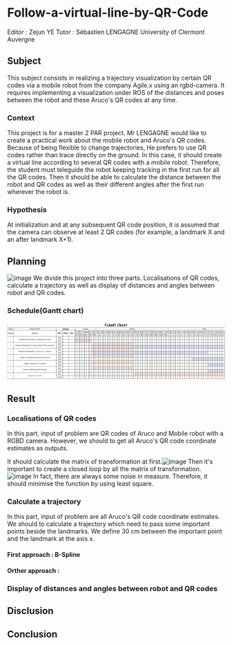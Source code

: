 # Follow-a-virtual-line-by-QR-Code
Editor : Zejun YE
Tutor : Sébastien LENGAGNE
University of Clermont Auvergne

## Subject
This subject consists in realizing a trajectory visualization by certain QR codes via a mobile robot from the company Agile.x using an rgbd-camera. It requires implementing a visualization under ROS of the distances and poses between the robot and these Aruco's QR codes at any time.

### Context
This project is for a master 2 PAR project. Mr LENGAGNE would like to create a practical work about the mobile robot and Aruco's QR codes. Because of being flexible to change trajectories, He prefers to use QR codes rather than trace directly on the ground. In this case, it should create a virtual line according to several QR codes with a mobile robot. Therefore, the student must teleguide the robot keeping tracking in the first run for all the QR codes. Then it should be able to calculate the distance between the robot and QR codes as well as their different angles after the first run wherever the robot is. 

### Hypothesis
At initialization and at any subsequent QR code position, it is assumed that the camera can observe at least 2 QR codes (for example, a landmark X and an after landmark X+1).

## Planning
![image]()
We divide this project into three parts. Localisations of QR codes, calculate a trajectory as well as display of distances and angles between robot and QR codes. 

### Schedule(Gantt chart)
![image](https://raw.githubusercontent.com/loyzjve/Suivi-de-ligne-virtuelle-par-QR-Code/main/Pictures%20for%20readme%20file/gantt.JPG?token=GHSAT0AAAAAAB5TS4RITBQYRGVYF332QRUIY6PN7MQ)

## Result
### Localisations of QR codes
In this part, input of problem are QR codes of Aruco and Mobile robot with a RGBD camera. However, we should to get all Aruco's QR code coordinate estimates as outputs.

It should calculate the matrix of transformation at first.![image]() Then it's important to create a closed loop by all the matrix of transformation.![image]() In fact, there are always some noise in measure. Therefore, it should minimise the function by using least square.

### Calculate a trajectory
In this part, input of problem are all Aruco's QR code coordinate estimates. We should to calculate a trajectory which need to pass some important points beside the landmarks. We define 30 cm between the important point and the landmark at the axis x.



#### First approach : B-Spline

#### Orther approach : 

### Display of distances and angles between robot and QR codes

## Disclusion

## Conclusion


